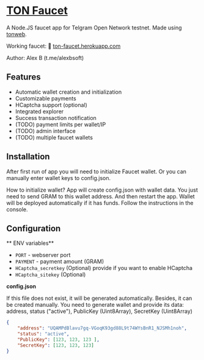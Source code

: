 # [TON Faucet](https://ton-faucet.herokuapp.com/ "ton-faucet.herokuapp.com")

A Node.JS faucet app for Telgram Open Network testnet. Made using [tonweb](https://github.com/toncenter/tonweb "tonweb").

Working faucet: 💎 [ton-faucet.herokuapp.com](https://ton-faucet.herokuapp.com/ "ton-faucet.herokuapp.com")

Author: Alex B (t.me/alexbsoft)


## Features

- Automatic wallet creation and initialization
- Customizable payments
- HCaptcha support (optional)
- Integrated explorer
- Success transaction notification
- (TODO) payment limits per wallet/IP
- (TODO) admin interface
- (TODO) multiple faucet wallets

## Installation

After first run of app you will need to initialize Faucet wallet. Or you can manually enter wallet keys to config.json.

How to initialize wallet?
App will create config.json with wallet data. You just need to send GRAM to this wallet address. And then restart the app. Wallet will be deployed automatically if it has funds. Follow the instructions in the console.

## Configuration

** ENV variables**

 - `PORT` - webserver port
 - `PAYMENT` - payment amount (GRAM)
 - `HCaptcha_secretkey`  (Optional) provide if you want to enable HCaptcha
 - `HCaptcha_sitekey`  (Optional)

**config.json**

If this file does not exist, it will be generated automatically.
Besides, it can be created manually. You need to generate wallet and provide its data: address, status ("active"), PublicKey (Uint8Array), SecretKey (Uint8Array)

```json
{
    "address": "UQAMPdBlavu7gq-VGoqK93gd88L9t74WYsBnR1_NJSMh1noh",
    "status": "active",
    "PublicKey": [123, 123, 123 ],
    "SecretKey": [123, 123, 123]
}
```